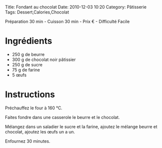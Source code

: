 Title: Fondant au chocolat
Date: 2010-12-03 10:20
Category: Pâtisserie
Tags: Dessert,Calories,Chocolat

Préparation 30 min - Cuisson 30 min - Prix € - Difficulté Facile

# Ingrédients

- 250 g de beurre
- 300 g de chocolat noir pâtissier
- 250 g de sucre
- 75 g de farine
- 5 œufs

# Instructions

Préchauffez le four à 160 °C.

Faites fondre dans une casserole le beurre et le chocolat.

Mélangez dans un saladier le sucre et la farine, ajoutez le mélange beurre et chocolat, ajoutez les œufs un a un.

Enfournez 30 minutes.
